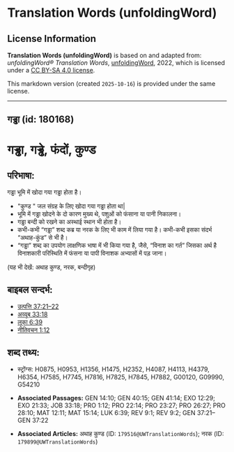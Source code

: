 # Translation Words (unfoldingWord)

## License Information

**Translation Words (unfoldingWord)** is based on and adapted from: _unfoldingWord® Translation Words_, [unfoldingWord](https://unfoldingword.org/utw), 2022, which is licensed under a [CC BY-SA 4.0 license](https://creativecommons.org/licenses/by-sa/4.0/legalcode.en).

This markdown version (created `2025-10-16`) is provided under the same license.



--------------------------------

## गड्ढा (id: 180168)

गड्ढा, गड्ढे, फंदों, कुण्ड
==========================

परिभाषा:
--------

गड्ढा भूमि में खोदा गया गड्ढा होता है।

* "कुण्ड " जल संग्रह के लिए खोदा गया गड्ढा होता था\|
* भूमि में गड्ढा खोदने के दो कारण मुख्य थे, पशुओं को फंसाना या पानी निकालना।
* गड्ढा बन्दी को रखने का अस्थाई स्थान भी होता है।
* कभी\-कभी “गड्ढा” शब्द कब्र या नरक के लिए भी काम में लिया गया है। कभी\-कभी इसका संदर्भ “अथाह\-कुंड” से भी है।
* “गड्ढा” शब्द का उपयोग लाक्षणिक भाषा में भी किया गया है, जैसे, “विनाश का गर्त” जिसका अर्थ है विनाशकारी परिस्थिति में फंसना या पापी विनाशक अभ्यासों में पड़ जाना।

(यह भी देखें: अथाह कुण्ड, नरक, बन्दीगृह)

बाइबल सन्दर्भ:
--------------

* [उत्पत्ति 37:21–22](https://ref.ly/Gen37:21-Gen37:22)
* [अय्यूब 33:18](https://ref.ly/Job33:18)
* [लूका 6:39](https://ref.ly/Luke6:39)
* [नीतिवचन 1:12](https://ref.ly/Prov1:12)

शब्द तथ्य:
----------

* स्ट्रोंग्स: H0875, H0953, H1356, H1475, H2352, H4087, H4113, H4379, H6354, H7585, H7745, H7816, H7825, H7845, H7882, G00120, G09990, G54210

* **Associated Passages:** GEN 14:10; GEN 40:15; GEN 41:14; EXO 12:29; EXO 21:33; JOB 33:18; PRO 1:12; PRO 22:14; PRO 23:27; PRO 26:27; PRO 28:10; MAT 12:11; MAT 15:14; LUK 6:39; REV 9:1; REV 9:2; GEN 37:21–GEN 37:22
* **Associated Articles:** अथाह कुण्ड (ID: `179516@UWTranslationWords`); नरक (ID: `179899@UWTranslationWords`)

